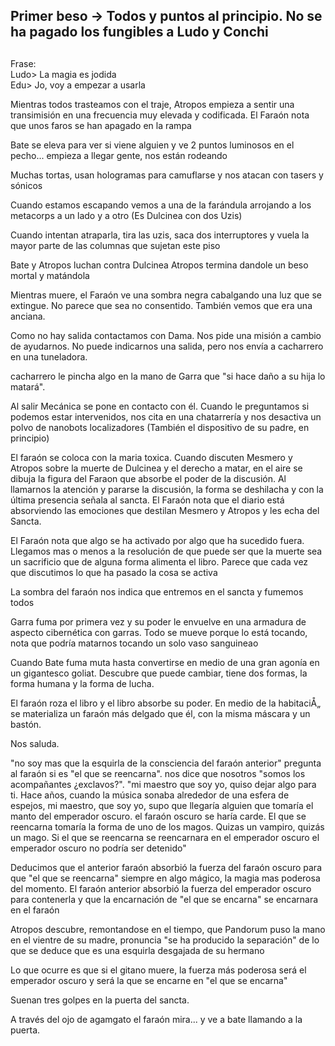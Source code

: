 ##  **Primer beso \-\> Todos y puntos al principio. No se ha pagado los fungibles a Ludo y Conchi**

## 

Frase:   
Ludo\> La magia es jodida  
Edu\> Jo, voy a empezar a usarla

Mientras todos trasteamos con el traje, Atropos empieza a sentir una transimisión en una frecuencia muy elevada y codificada. El Faraón nota que unos faros se han apagado en la rampa

Bate se eleva para ver si viene alguien y ve 2 puntos luminosos en el pecho... empieza a llegar gente, nos están rodeando

Muchas tortas, usan hologramas para camuflarse y nos atacan con tasers y sónicos

Cuando estamos escapando vemos a una de la farándula arrojando a los metacorps a un lado y a otro (Es Dulcinea con dos Uzis)

Cuando intentan atraparla, tira las uzis, saca dos interruptores y vuela la mayor parte de las columnas que sujetan este piso

Bate y Atropos luchan contra Dulcinea Atropos termina dandole un beso mortal y matándola

Mientras muere, el Faraón ve una sombra negra cabalgando una luz que se extingue. No parece que sea no consentido. También vemos que era una anciana.

Como no hay salida contactamos con Dama. Nos pide una misión a cambio de ayudarnos. No puede indicarnos una salida, pero nos envía a cacharrero en una tuneladora. 

cacharrero le pincha algo en la mano de Garra que "si hace daño a su hija lo matará".

Al salir Mecánica se pone en contacto con él. Cuando le preguntamos si podemos estar intervenidos, nos cita en una chatarrería y nos desactiva un polvo de nanobots localizadores (También el dispositivo de su padre, en principio)  
    
El faraón se coloca con la maria toxica. Cuando discuten Mesmero y Atropos sobre la muerte de Dulcinea y el derecho a matar, en el aire se dibuja la figura del Faraon que absorbe el poder de la discusión. Al llamarnos la atención y pararse la discusión, la forma se deshilacha y  con la última presencia señala al sancta. El Faraón nota que el diario está absorviendo las emociones que destilan Mesmero y Atropos y les echa del Sancta.

El Faraón nota que algo se ha activado por algo que ha sucedido fuera. Llegamos mas o menos a la resolución de que puede ser que la muerte sea un sacrificio que de alguna forma alimenta el libro. Parece que cada vez que discutimos lo que ha pasado la cosa se activa

La sombra del faraón nos indica que entremos en el sancta y fumemos todos

Garra fuma por primera vez y su poder le envuelve en una armadura de aspecto cibernética con garras. Todo se mueve porque lo está tocando, nota que podría matarnos tocando un solo vaso sanguineao

Cuando Bate fuma muta hasta convertirse en medio de una gran agonía en un gigantesco goliat. Descubre que puede cambiar, tiene dos formas, la forma humana y la forma de lucha.

El faraón roza el libro y el libro absorbe su poder. En medio de la habitaciÅ„ se materializa un faraón más delgado que él, con la misma máscara y un bastón.

Nos saluda. 

"no soy mas que la esquirla de la consciencia del faraón anterior" pregunta al faraón si es "el que se reencarna". nos dice que nosotros "somos los acompañantes ¿exclavos?". "mi maestro que soy yo, quiso dejar algo para ti. Hace años, cuando la música sonaba alrededor de una esfera de espejos, mi maestro, que soy yo, supo que llegaría alguien que tomaría el manto del emperador oscuro. el faraón oscuro se haría carde. El que se reencarna tomaría la forma de uno de los magos. Quizas un vampiro, quizás un mago. Si el que se reencarna se reencarnara en el emperador oscuro el emperador oscuro no podría ser detenido"

Deducimos que el anterior faraón absorbió la fuerza del faraón oscuro para que "el que se reencarna" siempre en algo mágico, la magia mas poderosa del momento. El faraón anterior absorbió la fuerza del emperador oscuro para contenerla y que la encarnación de "el que se encarna" se encarnara en el faraón

Atropos descubre, remontandose en el tiempo, que Pandorum puso la mano en el vientre de su madre, pronuncia "se ha producido la separación" de lo que se deduce  que es una esquirla desgajada de su hermano

Lo que ocurre es que si el gitano muere, la fuerza más poderosa será el emperador oscuro y será la que se encarne en "el que se encarna"

Suenan tres golpes en la puerta del sancta. 

A través del ojo de agamgato el faraón mira... y ve a bate llamando a la puerta.